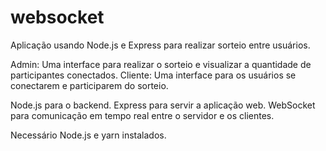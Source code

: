 # websocket
Aplicação usando Node.js e Express para realizar sorteio entre usuários.

Admin: Uma interface para realizar o sorteio e visualizar a quantidade de participantes conectados.
Cliente: Uma interface para os usuários se conectarem e participarem do sorteio.

Node.js para o backend.
Express para servir a aplicação web.
WebSocket para comunicação em tempo real entre o servidor e os clientes.

Necessário Node.js e yarn instalados.